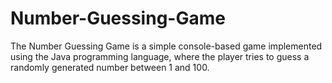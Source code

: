 # Number-Guessing-Game
The Number Guessing Game is a simple console-based game implemented using the Java programming language, where the player tries to guess a randomly generated number between 1 and 100.
